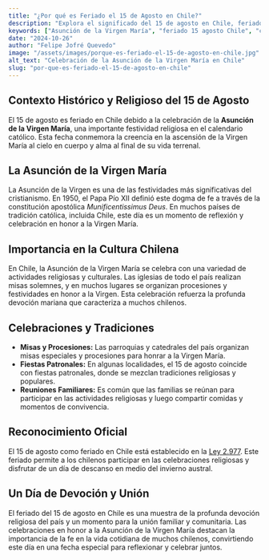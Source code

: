 ```yaml
---
title: "¿Por qué es Feriado el 15 de Agosto en Chile?"
description: "Explora el significado del 15 de agosto en Chile, feriado por la celebración de la Asunción de la Virgen María, y descubre las tradiciones y actividades que lo acompañan."
keywords: ["Asunción de la Virgen María", "feriado 15 agosto Chile", "celebraciones religiosas Chile", "importancia cultural"]
date: "2024-10-26"
author: "Felipe Jofré Quevedo"
image: "/assets/images/porque-es-feriado-el-15-de-agosto-en-chile.jpg"
alt_text: "Celebración de la Asunción de la Virgen María en Chile"
slug: "por-que-es-feriado-el-15-de-agosto-en-chile"
---
```


## Contexto Histórico y Religioso del 15 de Agosto

El 15 de agosto es feriado en Chile debido a la celebración de la **Asunción de la Virgen María**, una importante festividad religiosa en el calendario católico. Esta fecha conmemora la creencia en la ascensión de la Virgen María al cielo en cuerpo y alma al final de su vida terrenal.

## La Asunción de la Virgen María

La Asunción de la Virgen es una de las festividades más significativas del cristianismo. En 1950, el Papa Pío XII definió este dogma de fe a través de la constitución apostólica *Munificentissimus Deus*. En muchos países de tradición católica, incluida Chile, este día es un momento de reflexión y celebración en honor a la Virgen María.

## Importancia en la Cultura Chilena

En Chile, la Asunción de la Virgen María se celebra con una variedad de actividades religiosas y culturales. Las iglesias de todo el país realizan misas solemnes, y en muchos lugares se organizan procesiones y festividades en honor a la Virgen. Esta celebración refuerza la profunda devoción mariana que caracteriza a muchos chilenos.

## Celebraciones y Tradiciones

- **Misas y Procesiones:** Las parroquias y catedrales del país organizan misas especiales y procesiones para honrar a la Virgen María.
- **Fiestas Patronales:** En algunas localidades, el 15 de agosto coincide con fiestas patronales, donde se mezclan tradiciones religiosas y populares.
- **Reuniones Familiares:** Es común que las familias se reúnan para participar en las actividades religiosas y luego compartir comidas y momentos de convivencia.

## Reconocimiento Oficial

El 15 de agosto como feriado en Chile está establecido en la [Ley 2.977](https://www.bcn.cl/leychile/navegar?idNorma=23639). Este feriado permite a los chilenos participar en las celebraciones religiosas y disfrutar de un día de descanso en medio del invierno austral.

## Un Día de Devoción y Unión

El feriado del 15 de agosto en Chile es una muestra de la profunda devoción religiosa del país y un momento para la unión familiar y comunitaria. Las celebraciones en honor a la Asunción de la Virgen María destacan la importancia de la fe en la vida cotidiana de muchos chilenos, convirtiendo este día en una fecha especial para reflexionar y celebrar juntos.
